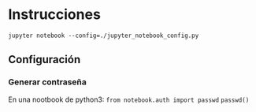 # Instrucciones
`jupyter notebook --config=./jupyter_notebook_config.py`

## Configuración
### Generar contraseña
En una nootbook de python3:
`from notebook.auth import passwd`
`passwd()`
